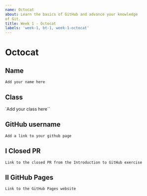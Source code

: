 ```yaml
---
name: Octocat
about: Learn the basics of GitHub and advance your knowledge
of Git.
title: Week 1 - Octocat
labels: 'week-1, bt-1, week-1-octocat'
---
```


# Octocat

## Name
`Add your name here`

## Class
`Add your class here``

## GitHub username
`Add a link to your github page`

## I Closed PR
`Link to the closed PR from the Introduction to GitHub exercise`

## II GitHub Pages
`Link to the GitHub Pages website`